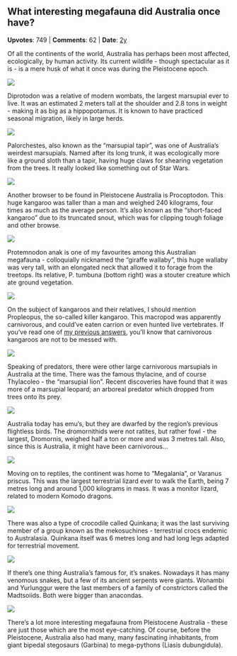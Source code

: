 ## What interesting megafauna did Australia once have?
    
**Upvotes**: 749 | **Comments**: 62 | **Date**: [2y](https://www.quora.com/What-interesting-megafauna-did-Australia-once-have/answer/Gary-Meaney)

Of all the continents of the world, Australia has perhaps been most affected, ecologically, by human activity. Its current wildlife - though spectacular as it is - is a mere husk of what it once was during the Pleistocene epoch.

![](https://qph.fs.quoracdn.net/main-qimg-cc81038d8c45bfc6496f3b315dd9262b-lq)

Diprotodon was a relative of modern wombats, the largest marsupial ever to live. It was an estimated 2 meters tall at the shoulder and 2.8 tons in weight - making it as big as a hippopotamus. It is known to have practiced seasonal migration, likely in large herds.

![](https://qph.fs.quoracdn.net/main-qimg-b4eefb1eab9b0d401ab6a00b56357cd5-lq)

Palorchestes, also known as the “marsupial tapir”, was one of Australia’s weirdest marsupials. Named after its long trunk, it was ecologically more like a ground sloth than a tapir, having huge claws for shearing vegetation from the trees. It really looked like something out of Star Wars.

![](https://qph.fs.quoracdn.net/main-qimg-ff825d1897426214117be81f66f36bef-lq)

Another browser to be found in Pleistocene Australia is Procoptodon. This huge kangaroo was taller than a man and weighed 240 kilograms, four times as much as the average person. It’s also known as the “short-faced kangaroo” due to its truncated snout, which was for clipping tough foliage and other browse.

![](https://qph.fs.quoracdn.net/main-qimg-8fc23e10ccd8da3139536a56fe0eefc7-lq)

Protemnodon anak is one of my favourites among this Australian megafauna - colloquially nicknamed the “giraffe wallaby”, this huge wallaby was very tall, with an elongated neck that allowed it to forage from the treetops. Its relative, P. tumbuna (bottom right) was a stouter creature which ate ground vegetation.

![](https://qph.fs.quoracdn.net/main-qimg-f1158128420f3d278f16d856b58c7db6-lq)

On the subject of kangaroos and their relatives, I should mention Propleopus, the so-called killer kangaroo. This macropod was apparently carnivorous, and could’ve eaten carrion or even hunted live vertebrates. If you’ve read one of [my previous answers](https://www.quora.com/Which-herbivorous-animal-would-be-horrifying-as-a-carnivore/answer/Gary-Meaney "www.quora.com"), you’ll know that carnivorous kangaroos are not to be messed with.

![](https://qph.fs.quoracdn.net/main-qimg-d2d751a5af854a0d4a9a8a5dda89f86d-pjlq)

Speaking of predators, there were other large carnivorous marsupials in Australia at the time. There was the famous thylacine, and of course Thylacoleo - the “marsupial lion”. Recent discoveries have found that it was more of a marsupial leopard; an arboreal predator which dropped from trees onto its prey.

![](https://qph.fs.quoracdn.net/main-qimg-d25c5e28db284776ed28492e441eb102-lq)

Australia today has emu’s, but they are dwarfed by the region’s previous flightless birds. The dromornithids were not ratites, but rather fowl - the largest, Dromornis, weighed half a ton or more and was 3 metres tall. Also, since this is Australia, it might have been carnivorous…

![](https://qph.fs.quoracdn.net/main-qimg-7c04176f8cf00b748460112c5ad8c10a-lq)

Moving on to reptiles, the continent was home to “Megalania”, or Varanus priscus. This was the largest terrestrial lizard ever to walk the Earth, being 7 metres long and around 1,000 kilograms in mass. It was a monitor lizard, related to modern Komodo dragons.

![](https://qph.fs.quoracdn.net/main-qimg-ed6c7d486eeba539e745843454ed9db6-lq)

There was also a type of crocodile called Quinkana; it was the last surviving member of a group known as the mekosuchines - terrestrial crocs endemic to Australasia. Quinkana itself was 6 metres long and had long legs adapted for terrestrial movement.

![](https://qph.fs.quoracdn.net/main-qimg-d64fe2f17da2903b5b5e12f6a14af92d-lq)

If there’s one thing Australia’s famous for, it’s snakes. Nowadays it has many venomous snakes, but a few of its ancient serpents were giants. Wonambi and Yurlunggur were the last members of a family of constrictors called the Madtsoiids. Both were bigger than anacondas.

![](https://qph.fs.quoracdn.net/main-qimg-b02da2ba0d5452da88d65e9c6e7ba15e-lq)

There’s a lot more interesting megafauna from Pleistocene Australia - these are just those which are the most eye-catching. Of course, before the Pleistocene, Australia also had many, many fascinating inhabitants, from giant bipedal stegosaurs (Garbina) to mega-pythons (Liasis dubungidula).

